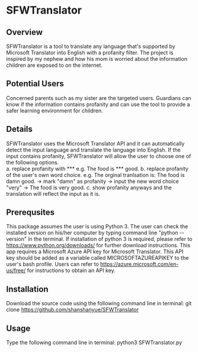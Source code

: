 # SFWTranslator

## Overview
SFWTranslator is a tool to translate any language that's supported by Microsoft Translator into English with a profanity filter. The project is inspired by my nephew and how his mom is worried about the information children are exposed to on the internet. 
## Potential Users
Concerned parents such as my sister are the targeted users. Guardians can know if the information contains profanity and can use the tool to provide a safer learning environment for children. 
## Details
SFWTranslator uses the Microsoft Translator API and it can automatically detect the input language and translate the language into English. If the input contains profanity, SFWTranslator will allow the user to choose one of the following options.  
  a. replace profanity with *** e.g. The food is *** good.
  b. replace profanity of the user's own word choice. e.g. The orginal tranlsation is: The food is damn good. -> mark "damn" as profanity -> input the new word choice "very" -> The food is very good.
  c. show profanity anyways and the translation will reflect the input as it is.

## Prerequsites
This package assumes the user is using Python 3. The user can check the installed version on his/her computer by typing  command line "python --version" in the terminal.
If installation of python 3 is required, please refer to https://www.python.org/downloads/ for further download instructions. 
This app requires a Microsoft Azure API key for Microsoft Translator. This API key should be added as a variable called MICROSOFTAZUREAPIKEY to the user's bash profile. Users can refer to https://azure.microsoft.com/en-us/free/ for instructions to obtain an API key. 

## Installation
Download the source code using the following command line in terminal:
git clone https://github.com/shanshanyue/SFWTranslator

## Usage 
Type the following command line in terminal: 
python3 SFWTranslator.py 


